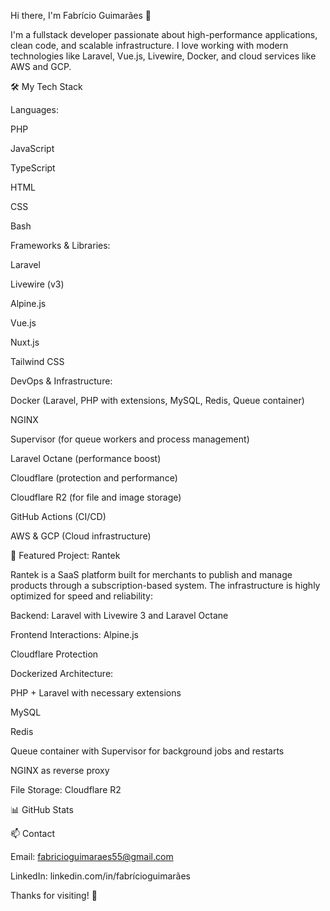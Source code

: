 Hi there, I'm Fabrício Guimarães 👋

I'm a fullstack developer passionate about high-performance applications, clean code, and scalable infrastructure. I love working with modern technologies like Laravel, Vue.js, Livewire, Docker, and cloud services like AWS and GCP.

🛠️ My Tech Stack

Languages:

PHP

JavaScript

TypeScript

HTML

CSS

Bash

Frameworks & Libraries:

Laravel

Livewire (v3)

Alpine.js

Vue.js

Nuxt.js

Tailwind CSS

DevOps & Infrastructure:

Docker (Laravel, PHP with extensions, MySQL, Redis, Queue container)

NGINX

Supervisor (for queue workers and process management)

Laravel Octane (performance boost)

Cloudflare (protection and performance)

Cloudflare R2 (for file and image storage)

GitHub Actions (CI/CD)

AWS & GCP (Cloud infrastructure)

🚀 Featured Project: Rantek

Rantek is a SaaS platform built for merchants to publish and manage products through a subscription-based system. The infrastructure is highly optimized for speed and reliability:

Backend: Laravel with Livewire 3 and Laravel Octane

Frontend Interactions: Alpine.js

Cloudflare Protection

Dockerized Architecture:

PHP + Laravel with necessary extensions

MySQL

Redis

Queue container with Supervisor for background jobs and restarts

NGINX as reverse proxy

File Storage: Cloudflare R2

📊 GitHub Stats




📫 Contact

Email: fabricioguimaraes55@gmail.com

LinkedIn: linkedin.com/in/fabrícioguimarães

Thanks for visiting! 🚀

